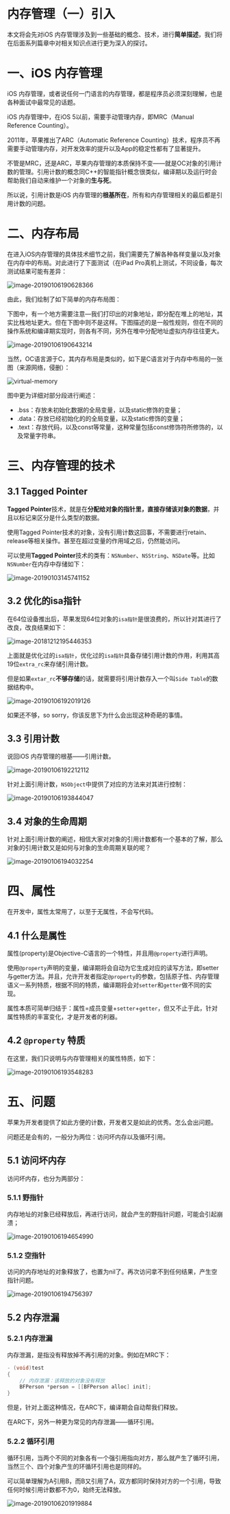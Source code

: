 # 内存管理（一）引入

本文将会先对iOS 内存管理涉及到一些基础的概念、技术，进行**简单描述**，我们将在后面系列篇章中对相关知识点进行更为深入的探讨。

# 一、iOS 内存管理

 iOS 内存管理，或者说任何一门语言的内存管理，都是程序员必须深刻理解，也是各种面试中最常见的话题。

 iOS 内存管理中，在iOS 5以前，需要手动管理内存，即MRC（Manual Reference Counting）。

 2011年，苹果推出了ARC（Automatic Reference Counting）技术，程序员不再需要手动管理内存，对开发效率的提升以及App的稳定性都有了显著提升。

 不管是MRC，还是ARC，苹果内存管理的本质保持不变——就是OC对象的引用计数的管理。引用计数的概念同C++的智能指针概念很类似，编译期以及运行时会帮助我们自动来维护一个对象的**生与死**。

 所以说，引用计数是iOS 内存管理的**根基所在**，所有和内存管理相关的最后都是引用计数的问题。

# 二、内存布局

 在进入iOS内存管理的具体技术细节之前，我们需要先了解各种各样变量以及对象在内存中的布局。对此进行了下面测试（在iPad Pro真机上测试，不同设备，每次测试结果可能有差异：

![image-20190106190628366](https://raw.githubusercontent.com/awanglilong/blog/main/uPic/2019-01-06-110628.png)

由此，我们绘制了如下简单的内存布局图：

下图中，有一个地方需要注意—我们打印出的对象地址，即分配在堆上的地址，其实比栈地址更大。但在下图中则不是这样。下图描述的是一般性规则，但在不同的操作系统和编译期实现时，则各有不同，另外在堆中分配地址虚拟内存往往更大。

![image-20190106190643214](https://raw.githubusercontent.com/awanglilong/blog/main/uPic/2019-01-06-110644.png)

当然，OC语言源于C，其内存布局是类似的，如下是C语言对于内存中布局的一张图（来源网络，侵删）：

![virtual-memory](https://raw.githubusercontent.com/awanglilong/blog/main/uPic/2018-12-11-102202.png)

图中更为详细对部分段进行阐述：

- .bss：存放未初始化数据的全局变量，以及static修饰的变量；
- .data：存放已经初始化的的全局变量，以及static修饰的变量；
- .text：存放代码，以及const等常量，这种常量包括const修饰符所修饰的，以及常量字符串。

# 三、内存管理的技术

## 3.1 Tagged Pointer

 **Tagged Pointer**技术，就是在**分配给对象的指针里，直接存储该对象的数据**，并且以标记来区分是什么类型的数据。

 使用Tagged Pointer技术的对象，没有引用计数这回事，不需要进行retain、release等相关操作。甚至在超过变量的作用域之后，仍然能访问。

 可以使用**Tagged Pointer**技术的类有：`NSNumber`、`NSString`、`NSDate`等。比如`NSNumber`在内存中存储如下：

![image-20190103145741152](https://raw.githubusercontent.com/awanglilong/blog/main/uPic/2019-01-03-065741.png)

## 3.2 优化的isa指针

在64位设备推出后，苹果发现64位对象的`isa指针`是很浪费的，所以针对其进行了改良，改良结果如下：

![image-20181212195446353](https://raw.githubusercontent.com/awanglilong/blog/main/uPic/2018-12-12-115447-20210520155119088.png)

 上面就是优化过的`isa指针`，优化过的`isa指针`具备存储引用计数的作用，利用其高19位`extra_rc`来存储引用计数。

 但是如果`extar_rc`**不够存储**的话，就需要将引用计数存入一个叫`Side Table`的数据结构中。

![image-20190106192019126](https://raw.githubusercontent.com/awanglilong/blog/main/uPic/2019-01-06-112020.png)

 如果还不够，so sorry，你该反思下为什么会出现这种奇葩的事情。

## 3.3 引用计数

说回iOS 内存管理的根基——引用计数。

![image-20190106192212112](https://raw.githubusercontent.com/awanglilong/blog/main/uPic/2019-01-06-112212.png)

针对上面引用计数，`NSObject`中提供了对应的方法来对其进行控制：

![image-20190106193844047](https://raw.githubusercontent.com/awanglilong/blog/main/uPic/2019-01-06-113844.png)

## 3.4 对象的生命周期

针对上面引用计数的阐述，相信大家对对象的引用计数都有一个基本的了解，那么对象的引用计数又是如何与对象的生命周期关联的呢？

![image-20190106194032254](https://raw.githubusercontent.com/awanglilong/blog/main/uPic/2019-01-06-114032.png)

# 四、属性

 在开发中，属性太常用了，以至于无属性，不会写代码。

## 4.1 什么是属性

 属性(property)是Objective-C语言的一个特性，并且用`@property`进行声明。

 使用`@property`声明的变量，编译期将会自动为它生成对应的读写方法，即setter与getter方法。并且，允许开发者指定`@property`的参数，包括原子性、内存管理语义一系列特质，根据不同的特质，编译期将会对`setter`和`getter`做不同的实现。

 属性本质可简单归结于：属性=成员变量+`setter`+`getter`，但又不止于此，针对属性特质的丰富变化，才是开发者的利器。

## 4.2 `@property` 特质

在这里，我们只说明与内存管理相关的属性特质，如下：

![image-20190106193548283](https://raw.githubusercontent.com/awanglilong/blog/main/uPic/20190604145958.png)

# 五、问题

 苹果为开发者提供了如此方便的计数，开发者又是如此的优秀。怎么会出问题。

 问题还是会有的，一般分为两位：访问坏内存以及循环引用。

## 5.1 访问坏内存

访问坏内存，也分为两部分：

### 5.1.1 野指针

内存地址的对象已经释放后，再进行访问，就会产生的野指针问题，可能会引起崩溃；

![image-20190106194654990](https://raw.githubusercontent.com/awanglilong/blog/main/uPic/2019-01-06-114655.png)

### 5.1.2 空指针

访问的内存地址的对象释放了，也置为nil了。再次访问拿不到任何结果，产生空指针问题。

![image-20190106194756397](https://raw.githubusercontent.com/awanglilong/blog/main/uPic/2019-01-06-114756.png)

## 5.2 内存泄漏

### 5.2.1 内存泄漏

内存泄漏，是指没有释放掉不再引用的对象。例如在MRC下：

```objective-c
- (void)test
{
    // 内存泄漏：该释放的对象没有释放
    BFPerson *person = [[BFPerson alloc] init];
}
```

但是，针对上面这种情况，在ARC下，编译期会自动帮我们释放。

在ARC下，另外一种更为常见的内存泄漏——循环引用。

### 5.2.2 循环引用

 循环引用，当两个不同的对象各有一个强引用指向对方，那么就产生了循环引用，当然三个、四个对象产生的环循环引用也是同样的。

 可以简单理解为A引用B，而B又引用了A，双方都同时保持对方的一个引用，导致任何时候引用计数都不为0，始终无法释放。

![image-20190106201919884](http://blog-1251606168.file.myqcloud.com/blog_2018/2019-01-06-121920.png)

